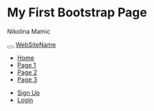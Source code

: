 <!DOCTYPE html>
<html lang="en">
<head>
  <title>Bootstrap Example</title>
  <meta charset="utf-8">
  <meta name="viewport" content="width=device-width, initial-scale=1">
  <link rel="stylesheet" href="https://maxcdn.bootstrapcdn.com/bootstrap/3.4.1/css/bootstrap.min.css">
  <script src="https://ajax.googleapis.com/ajax/libs/jquery/3.4.1/jquery.min.js"></script>
  <script src="https://maxcdn.bootstrapcdn.com/bootstrap/3.4.1/js/bootstrap.min.js"></script>
</head>
<body>

<div class="container-fluid">
  <h1>My First Bootstrap Page</h1>
  <p>Nikolina Mamic</p>
</div>
<nav class="navbar navbar-inverse">
    <div class="container-fluid">
      <div class="navbar-header">
        <button type="button" class="navbar-toggle" data-toggle="collapse" data-target="#myNavbar">
          <span class="icon-bar"></span>
          <span class="icon-bar"></span>
          <span class="icon-bar"></span>
        </button>
        <a class="navbar-brand" href="#">WebSiteName</a>
      </div>
      <div class="collapse navbar-collapse" id="myNavbar">
        <ul class="nav navbar-nav">
          <li class="active"><a href="#">Home</a></li>
          <li><a href="#">Page 1</a></li>
          <li><a href="#">Page 2</a></li>
          <li><a href="#">Page 3</a></li>
        </ul>
        <ul class="nav navbar-nav navbar-right">
          <li><a href="#"><span class="glyphicon glyphicon-user"></span> Sign Up</a></li>
          <li><a href="#"><span class="glyphicon glyphicon-log-in"></span> Login</a></li>
        </ul>
      </div>
    </div>
  </nav>

</body>
</html>
